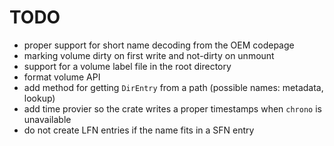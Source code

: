 TODO
====
* proper support for short name decoding from the OEM codepage
* marking volume dirty on first write and not-dirty on unmount
* support for a volume label file in the root directory
* format volume API
* add method for getting `DirEntry` from a path (possible names: metadata, lookup)
* add time provier so the crate writes a proper timestamps when `chrono` is unavailable
* do not create LFN entries if the name fits in a SFN entry
